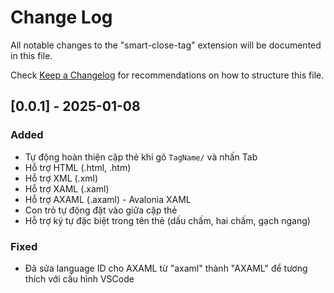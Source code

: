 # Change Log

All notable changes to the "smart-close-tag" extension will be documented in this file.

Check [Keep a Changelog](http://keepachangelog.com/) for recommendations on how to structure this file.

## [0.0.1] - 2025-01-08

### Added
- Tự động hoàn thiện cặp thẻ khi gõ `TagName/` và nhấn Tab
- Hỗ trợ HTML (.html, .htm)
- Hỗ trợ XML (.xml)
- Hỗ trợ XAML (.xaml)
- Hỗ trợ AXAML (.axaml) - Avalonia XAML
- Con trỏ tự động đặt vào giữa cặp thẻ
- Hỗ trợ ký tự đặc biệt trong tên thẻ (dấu chấm, hai chấm, gạch ngang)

### Fixed
- Đã sửa language ID cho AXAML từ "axaml" thành "AXAML" để tương thích với cấu hình VSCode
